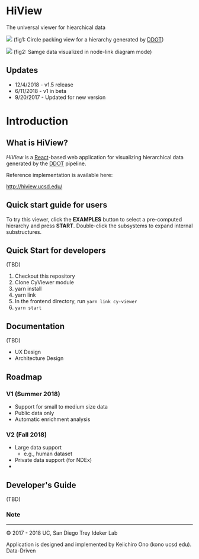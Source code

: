 # HiView
The universal viewer for hiearchical data

![](https://raw.githubusercontent.com/idekerlab/hiview/master/docs/images/hiview-top-v15-1.png)
(fig1: Circle packing view for a hierarchy generated by [DDOT](http://ddot.readthedocs.io/en/latest/))

![](https://raw.githubusercontent.com/idekerlab/hiview/master/docs/images/hiview-v15-top2.png)
(fig2: Samge data visualized in node-link diagram mode)

## Updates
* 12/4/2018 - v1.5 release
* 6/11/2018 - v1 in beta
* 9/20/2017 - Updated for new version

# Introduction

## What is HiView?
_HiView_ is a [React](https://reactjs.org/)-based web application for visualizing hierarchical data generated by the [DDOT](http://ddot.readthedocs.io/en/latest/) pipeline.

Reference implementation is available here:

http://hiview.ucsd.edu/

## Quick start guide for users
To try this viewer, click the **EXAMPLES** button to select a pre-computed hierarchy and press **START**.  Double-click the subsystems to expand internal substructures. 

## Quick Start for developers
(TBD)

1. Checkout this repository
1. Clone CyViewer module
1. yarn install
1. yarn link
1. In the frontend directory, run ```yarn link cy-viewer```
1. ```yarn start```


## Documentation
(TBD)
* UX Design
* Architecture Design

## Roadmap

### V1 (Summer 2018)
* Support for small to medium size data
* Public data only
* Automatic enrichment analysis

### V2 (Fall 2018)
* Large data support
    * e.g., human dataset
* Private data support (for NDEx)
* 


## Developer's Guide
(TBD)

### Note


----
&copy; 2017 - 2018 UC, San Diego Trey Ideker Lab

Application is designed and implemented by Keiichiro Ono (kono ucsd edu).  Data-Driven 